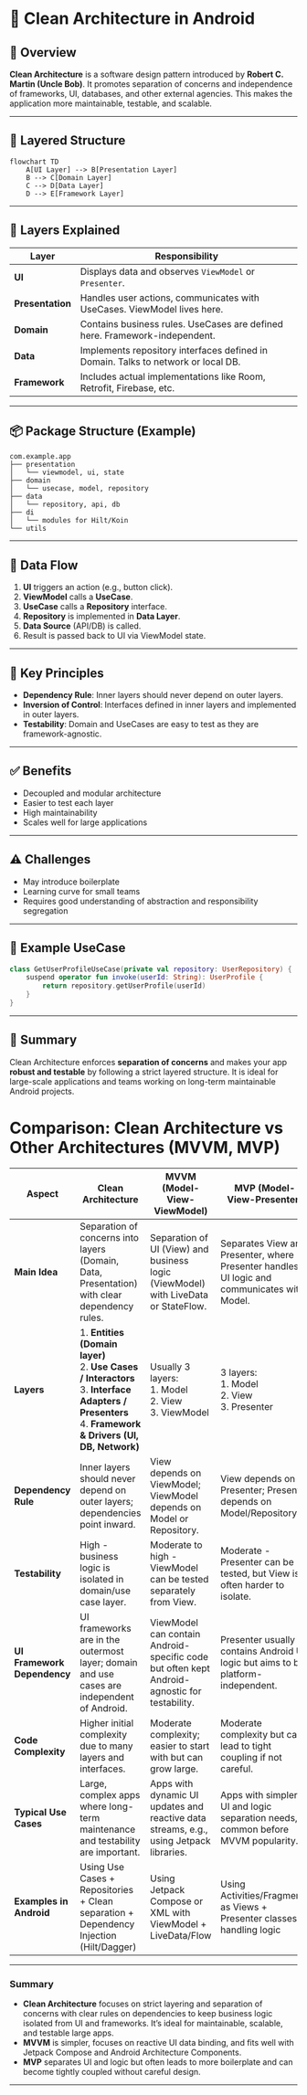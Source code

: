 # 🧼 Clean Architecture in Android

## 📘 Overview

**Clean Architecture** is a software design pattern introduced by **Robert C. Martin (Uncle Bob)**. It promotes separation of concerns and independence of frameworks, UI, databases, and other external agencies. This makes the application more maintainable, testable, and scalable.

---

## 🧱 Layered Structure

```mermaid
flowchart TD
    A[UI Layer] --> B[Presentation Layer]
    B --> C[Domain Layer]
    C --> D[Data Layer]
    D --> E[Framework Layer]

```

---

## 🧩 Layers Explained

| Layer         | Responsibility |
|---------------|----------------|
| **UI**        | Displays data and observes `ViewModel` or `Presenter`. |
| **Presentation** | Handles user actions, communicates with UseCases. ViewModel lives here. |
| **Domain**    | Contains business rules. UseCases are defined here. Framework-independent. |
| **Data**      | Implements repository interfaces defined in Domain. Talks to network or local DB. |
| **Framework** | Includes actual implementations like Room, Retrofit, Firebase, etc. |

---

## 📦 Package Structure (Example)

```
com.example.app
├── presentation
│   └── viewmodel, ui, state
├── domain
│   └── usecase, model, repository
├── data
│   └── repository, api, db
├── di
│   └── modules for Hilt/Koin
└── utils
```

---

## 🔄 Data Flow

1. **UI** triggers an action (e.g., button click).
2. **ViewModel** calls a **UseCase**.
3. **UseCase** calls a **Repository** interface.
4. **Repository** is implemented in **Data Layer**.
5. **Data Source** (API/DB) is called.
6. Result is passed back to UI via ViewModel state.

---

## 🔐 Key Principles

- **Dependency Rule**: Inner layers should never depend on outer layers.
- **Inversion of Control**: Interfaces defined in inner layers and implemented in outer layers.
- **Testability**: Domain and UseCases are easy to test as they are framework-agnostic.

---

## ✅ Benefits

- Decoupled and modular architecture
- Easier to test each layer
- High maintainability
- Scales well for large applications

---

## ⚠️ Challenges

- May introduce boilerplate
- Learning curve for small teams
- Requires good understanding of abstraction and responsibility segregation

---

## 📘 Example UseCase

```kotlin
class GetUserProfileUseCase(private val repository: UserRepository) {
    suspend operator fun invoke(userId: String): UserProfile {
        return repository.getUserProfile(userId)
    }
}
```

---

## 🧠 Summary

Clean Architecture enforces **separation of concerns** and makes your app **robust and testable** by following a strict layered structure. It is ideal for large-scale applications and teams working on long-term maintainable Android projects.

# Comparison: Clean Architecture vs Other Architectures (MVVM, MVP)

| Aspect               | Clean Architecture                               | MVVM (Model-View-ViewModel)                        | MVP (Model-View-Presenter)                      |
|----------------------|-------------------------------------------------|---------------------------------------------------|------------------------------------------------|
| **Main Idea**         | Separation of concerns into layers (Domain, Data, Presentation) with clear dependency rules. | Separation of UI (View) and business logic (ViewModel) with LiveData or StateFlow. | Separates View and Presenter, where Presenter handles UI logic and communicates with Model. |
| **Layers**           | 1. **Entities (Domain layer)**<br>2. **Use Cases / Interactors**<br>3. **Interface Adapters / Presenters**<br>4. **Framework & Drivers (UI, DB, Network)** | Usually 3 layers:<br>1. Model<br>2. View<br>3. ViewModel | 3 layers:<br>1. Model<br>2. View<br>3. Presenter |
| **Dependency Rule**   | Inner layers should never depend on outer layers; dependencies point inward. | View depends on ViewModel; ViewModel depends on Model or Repository. | View depends on Presenter; Presenter depends on Model/Repository. |
| **Testability**       | High - business logic is isolated in domain/use case layer. | Moderate to high - ViewModel can be tested separately from View. | Moderate - Presenter can be tested, but View is often harder to isolate. |
| **UI Framework Dependency** | UI frameworks are in the outermost layer; domain and use cases are independent of Android. | ViewModel can contain Android-specific code but often kept Android-agnostic for testability. | Presenter usually contains Android UI logic but aims to be platform-independent. |
| **Code Complexity**   | Higher initial complexity due to many layers and interfaces. | Moderate complexity; easier to start with but can grow large. | Moderate complexity but can lead to tight coupling if not careful. |
| **Typical Use Cases** | Large, complex apps where long-term maintenance and testability are important. | Apps with dynamic UI updates and reactive data streams, e.g., using Jetpack libraries. | Apps with simpler UI and logic separation needs, common before MVVM popularity. |
| **Examples in Android** | Using Use Cases + Repositories + Clean separation + Dependency Injection (Hilt/Dagger) | Using Jetpack Compose or XML with ViewModel + LiveData/Flow | Using Activities/Fragments as Views + Presenter classes handling logic |

---

### Summary

- **Clean Architecture** focuses on strict layering and separation of concerns with clear rules on dependencies to keep business logic isolated from UI and frameworks. It’s ideal for maintainable, scalable, and testable large apps.
- **MVVM** is simpler, focuses on reactive UI data binding, and fits well with Jetpack Compose and Android Architecture Components.
- **MVP** separates UI and logic but often leads to more boilerplate and can become tightly coupled without careful design.

---

